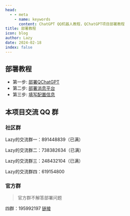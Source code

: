 ```yaml
---
head:
  - - meta
    - name: keywords
      content: ChatGPT QQ机器人教程，QChatGPT项目部署教程
title: 部署教程
icon: blog
author: Lazy
date: 2024-02-18
index: false
---
```


## 部署教程

- 第一步: [部署QChatGPT](qchatgpt/)
- 第二步: [部署消息平台](platforms/)
- 第三步: [填写配置信息](config.md)

## 本项目交流 QQ 群

### 社区群

Lazy的交流群一：891448839（已满）

Lazy的交流群二：738382634（已满）

Lazy的交流群三：248432104（已满）

Lazy的交流群四：619154800

### 官方群

> 官方群不解答部署问题

四群：195992197 [链接](https://qm.qq.com/cgi-bin/qm/qr?_wv=1027&k=cSekvWmyezfCE4O8gXS7lSjkmPinjzpP&authKey=G4jHfz2%2BtQawxCRhn1ZRrQiI8bTvlepQubZL6F9fymFuz8jqZZ4FkYh6lhKLMCd9&noverify=0&group_code=195992197)
